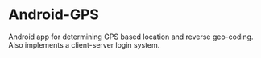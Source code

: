 # Android-GPS
Android app for determining GPS based location and reverse geo-coding. Also implements a client-server login system. 
